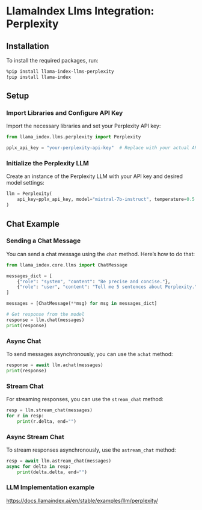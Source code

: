 # LlamaIndex Llms Integration: Perplexity

## Installation

To install the required packages, run:

```bash
%pip install llama-index-llms-perplexity
!pip install llama-index
```

## Setup

### Import Libraries and Configure API Key

Import the necessary libraries and set your Perplexity API key:

```python
from llama_index.llms.perplexity import Perplexity

pplx_api_key = "your-perplexity-api-key"  # Replace with your actual API key
```

### Initialize the Perplexity LLM

Create an instance of the Perplexity LLM with your API key and desired model settings:

```python
llm = Perplexity(
    api_key=pplx_api_key, model="mistral-7b-instruct", temperature=0.5
)
```

## Chat Example

### Sending a Chat Message

You can send a chat message using the `chat` method. Here’s how to do that:

```python
from llama_index.core.llms import ChatMessage

messages_dict = [
    {"role": "system", "content": "Be precise and concise."},
    {"role": "user", "content": "Tell me 5 sentences about Perplexity."},
]

messages = [ChatMessage(**msg) for msg in messages_dict]

# Get response from the model
response = llm.chat(messages)
print(response)
```

### Async Chat

To send messages asynchronously, you can use the `achat` method:

```python
response = await llm.achat(messages)
print(response)
```

### Stream Chat

For streaming responses, you can use the `stream_chat` method:

```python
resp = llm.stream_chat(messages)
for r in resp:
    print(r.delta, end="")
```

### Async Stream Chat

To stream responses asynchronously, use the `astream_chat` method:

```python
resp = await llm.astream_chat(messages)
async for delta in resp:
    print(delta.delta, end="")
```

### LLM Implementation example

https://docs.llamaindex.ai/en/stable/examples/llm/perplexity/
